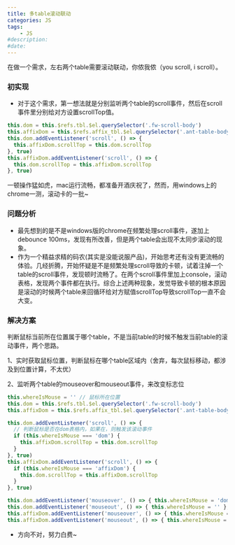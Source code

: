 ```yaml
---
title: 多table滚动联动
categories: JS
tags: 
    - JS
#description: 
#date: 
---
```


在做一个需求，左右两个table需要滚动联动，你侬我侬（you scroll, i scroll）。
<!-- more -->
### 初实现
* 对于这个需求，第一想法就是分别监听两个table的scroll事件，然后在scroll事件里分别给对方设置scrollTop值。
```js
this.dom = this.$refs.tbl.$el.querySelector('.fw-scroll-body')
this.affixDom = this.$refs.affix_tbl.$el.querySelector('.ant-table-body')
this.dom.addEventListener('scroll', () => {
  this.affixDom.scrollTop = this.dom.scrollTop
}, true)
this.affixDom.addEventListener('scroll', () => {
  this.dom.scrollTop = this.affixDom.scrollTop
}, true)
```
一顿操作猛如虎，mac运行流畅，都准备开酒庆祝了，然而，用windows上的chrome一测，滚动卡的一批~
### 问题分析
* 最先想到的是不是windows版的chrome在频繁处理scroll事件，遂加上debounce 100ms，发现有所改善，但是两个table会出现不太同步滚动的现象。
* 作为一个精益求精的码农(其实是没能说服产品)，开始思考还有没有更流畅的体验。几经折腾，开始怀疑是不是频繁处理scroll导致的卡顿，试着注掉一个table的scroll事件，发现顿时流畅了。在两个scroll事件里加上console，滚动表格，发现两个事件都在执行。综合上述两种现象，发觉导致卡顿的根本原因是滚动的时候两个table来回循环给对方赋值scrollTop导致scrollTop一直不会大变。
### 解决方案
判断鼠标当前所在位置属于哪个table，不是当前table的时候不触发当前table的滚动事件，两个思路。

1、实时获取鼠标位置，判断鼠标在哪个table区域内（舍弃，每次鼠标移动，都涉及到位置计算，不太优）

2、监听两个table的mouseover和mouseout事件，来改变标志位
```js
this.whereIsMouse = '' // 鼠标所在位置
this.dom = this.$refs.tbl.$el.querySelector('.fw-scroll-body')
this.affixDom = this.$refs.affix_tbl.$el.querySelector('.ant-table-body')

this.dom.addEventListener('scroll', () => {
  // 判断鼠标是否在dom表格内，如果在，则触发该滚动事件
  if (this.whereIsMouse === 'dom') {
    this.affixDom.scrollTop = this.dom.scrollTop
  }
}, true)
this.affixDom.addEventListener('scroll', () => {
  if (this.whereIsMouse === 'affixDom') {
    this.dom.scrollTop = this.affixDom.scrollTop
  }
}, true)

this.dom.addEventListener('mouseover', () => { this.whereIsMouse = 'dom' }, true)
this.dom.addEventListener('mouseout', () => { this.whereIsMouse = '' }, true)
this.affixDom.addEventListener('mouseover', () => { this.whereIsMouse = 'affixDom' }, true)
this.affixDom.addEventListener('mouseout', () => { this.whereIsMouse = '' }, true)
```

+ 方向不对，努力白费~

